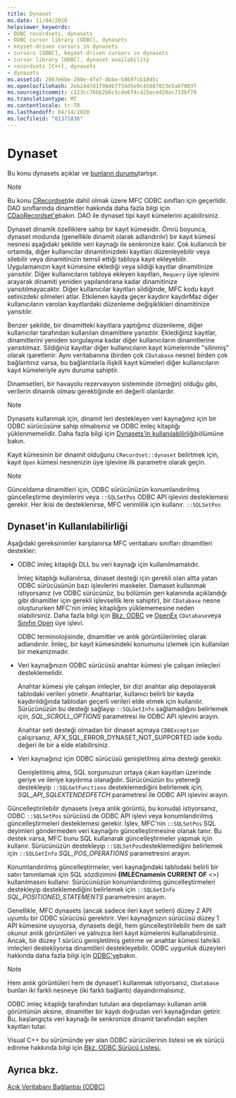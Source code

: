 ```yaml
---
title: Dynaset
ms.date: 11/04/2016
helpviewer_keywords:
- ODBC recordsets, dynasets
- ODBC cursor library [ODBC], dynasets
- keyset-driven cursors in dynasets
- cursors [ODBC], keyset-driven cursors in dynasets
- cursor library [ODBC], dynaset availability
- recordsets [C++], dynasets
- dynasets
ms.assetid: 2867e6be-208e-4fe7-8bbe-b8697cb1045c
ms.openlocfilehash: 2eb2447d1f984b7734d5e9c45087023e5a6f003f
ms.sourcegitcommit: c123cc76bb2b6c5cde6f4c425ece420ac733bf70
ms.translationtype: MT
ms.contentlocale: tr-TR
ms.lasthandoff: 04/14/2020
ms.locfileid: "81371836"
---
```

# <a name="dynaset"></a>Dynaset

Bu konu dynasets açıklar ve [bunların durumu](#_core_availability_of_dynasets)tartışır.

> [!NOTE]
> Bu konu [CRecordset](../../mfc/reference/crecordset-class.md)de dahil olmak üzere MFC ODBC sınıfları için geçerlidir. DAO sınıflarında dinamitler hakkında daha fazla bilgi için [CDaoRecordset'e](../../mfc/reference/cdaorecordset-class.md)bakın. DAO ile dynaset tipi kayıt kümelerini açabilirsiniz.

Dynaset dinamik özelliklere sahip bir kayıt kümesidir. Ömrü boyunca, dynaset modunda (genellikle dinamit olarak adlandırılır) bir kayıt kümesi nesnesi aşağıdaki şekilde veri kaynağı ile senkronize kalır. Çok kullanıcılı bir ortamda, diğer kullanıcılar dinamitinizdeki kayıtları düzenleyebilir veya silebilir veya dinamitinizin temsil ettiği tabloya kayıt ekleyebilir. Uygulamanızın kayıt kümesine eklediği veya sildiği kayıtlar dinamitinize yansıtılır. Diğer kullanıcıların tabloya ekleyen kayıtları, `Requery` üye işlevini arayarak dinamiti yeniden yapılandırana kadar dinamitinize yansıtılmayacaktır. Diğer kullanıcılar kayıtları sildiğinde, MFC kodu kayıt setinizdeki silmeleri atlar. Etkilenen kayda geçer kaydırır kaydırMaz diğer kullanıcıların varolan kayıtlardaki düzenleme değişiklikleri dinamitinize yansıtılır.

Benzer şekilde, bir dinamitteki kayıtlara yaptığınız düzenleme, diğer kullanıcılar tarafından kullanılan dinamitlere yansıtılır. Eklediğiniz kayıtlar, dinamitlerini yeniden sorgulayına kadar diğer kullanıcıların dinamitlerine yansıtılmaz. Sildiğiniz kayıtlar diğer kullanıcıların kayıt kümelerinde "silinmiş" olarak işaretlenir. Aynı veritabanına (birden çok `CDatabase` nesne) birden çok bağlantınız varsa, bu bağlantılarla ilişkili kayıt kümeleri diğer kullanıcıların kayıt kümeleriyle aynı duruma sahiptir.

Dinamsetleri, bir havayolu rezervasyon sisteminde (örneğin) olduğu gibi, verilerin dinamik olması gerektiğinde en değerli olanlardır.

> [!NOTE]
> Dynasets kullanmak için, dinamit leri destekleyen veri kaynağınız için bir ODBC sürücüsüne sahip olmalısınız ve ODBC imleç kitaplığı yüklenmemelidir. Daha fazla bilgi için [Dynasets'in kullanılabilirliği](#_core_availability_of_dynasets)bölümüne bakın.

Kayıt kümesinin bir dinamit olduğunu `CRecordset::dynaset` belirtmek için, kayıt `Open` kümesi nesnenizin üye işlevine ilk parametre olarak geçin.

> [!NOTE]
> Günceldama dinamitleri için, ODBC sürücünüzün konumlandırılmış güncelleştirme deyimlerini veya `::SQLSetPos` ODBC API işlevini desteklemesi gerekir. Her ikisi de desteklenirse, MFC verimlilik için kullanır. `::SQLSetPos`

## <a name="availability-of-dynasets"></a><a name="_core_availability_of_dynasets"></a>Dynaset'in Kullanılabilirliği

Aşağıdaki gereksinimler karşılanırsa MFC veritabanı sınıfları dinamitleri destekler:

- ODBC imleç kitaplığı DLL bu veri kaynağı için kullanılmamalıdır.

   İmleç kitaplığı kullanılırsa, dinaset desteği için gerekli olan altta yatan ODBC sürücüsünün bazı işlevlerini maskeler. Damaset kullanmak istiyorsanız (ve ODBC sürücünüz, bu bölümün geri kalanında açıklandığı gibi dinamitler için gerekli işlevsellik lere sahiptir), bir `CDatabase` nesne oluştururken MFC'nin imleç kitaplığını yüklememesine neden olabilirsiniz. Daha fazla bilgi için [Bkz. ODBC](../../data/odbc/odbc-basics.md) ve [OpenEx](../../mfc/reference/cdatabase-class.md#openex) `CDatabase`veya [Sınıfın Open](../../mfc/reference/cdatabase-class.md#open) üye işlevi.

   ODBC terminolojisinde, dinamitler ve anlık görüntülerimleç olarak adlandırılır. İmleç, bir kayıt kümesindeki konumunu izlemek için kullanılan bir mekanizmadır.

- Veri kaynağınızın ODBC sürücüsü anahtar kümesi yle çalışan imleçleri desteklemelidir.

   Anahtar kümesi yle çalışan imleçler, bir dizi anahtar alıp depolayarak tablodaki verileri yönetir. Anahtarlar, kullanıcı belirli bir kayda kaydırıldığında tablodan geçerli verileri elde etmek için kullanılır. Sürücünüzün bu desteği sağlayıp `::SQLGetInfo` sağlamadığını belirlemek *için, SQL_SCROLL_OPTIONS* parametresi ile ODBC API işlevini arayın.

   Anahtar seti desteği olmadan bir dinaset açmaya `CDBException` çalışırsanız, AFX_SQL_ERROR_DYNASET_NOT_SUPPORTED iade kodu değeri ile bir a elde elabilirsiniz.

- Veri kaynağınız için ODBC sürücüsü genişletilmiş alma desteği gerekir.

   Genişletilmiş alma, SQL sorgunuzun ortaya çıkan kayıtları üzerinde geriye ve ileriye kaydırma olanağıdır. Sürücünüzün bu yeteneği destekleyip `::SQLGetFunctions` desteklemediğini belirlemek *için, SQL_API_SQLEXTENDEDFETCH* parametresi ile ODBC API işlevini arayın.

Güncelleştirilebilir dynasets (veya anlık görüntü, bu konuda) istiyorsanız, ODBC `::SQLSetPos` sürücüsü de ODBC API işlevi veya konumlandırılmış güncelleştirmeleri desteklemesi gerekir. İşlev, MFC'nin `::SQLSetPos` SQL deyimleri göndermeden veri kaynağını güncelleştirmesine olanak tanır. Bu destek varsa, MFC bunu SQL kullanarak güncelleştirmeler yapmak için kullanır. Sürücünüzün destekleyip `::SQLSetPos`desteklemediğini belirlemek için `::SQLGetInfo` *SQL_POS_OPERATIONS* parametresini arayın.

Konumlandırılmış güncelleştirmeler, veri kaynağındaki tablodaki belirli bir satırı tanımlamak için SQL sözdizimini **(IMLECnamenin CURRENT OF** \<>) kullanılmasını kullanır. Sürücünüzün konumlandırılmış güncelleştirmeleri destekleyip desteklemediğini belirlemek için `::SQLGetInfo` *SQL_POSITIONED_STATEMENTS* parametresini arayın.

Genellikle, MFC dynasets (ancak sadece ileri kayıt setleri) düzey 2 API uyumlu bir ODBC sürücüsü gerektirir. Veri kaynağınızın sürücüsü düzey 1 API kümesine uyuyorsa, dynasets değil, hem güncelleştirilebilir hem de salt okunur anlık görüntüleri ve yalnızca ileri kayıt kümelerini kullanabilirsiniz. Ancak, bir düzey 1 sürücü genişletilmiş getirme ve anahtar kümesi tahrikli imleçleri destekliyorsa dinamitleri destekleyebilir. ODBC uygunluk düzeyleri hakkında daha fazla bilgi için [ODBC'ye](../../data/odbc/odbc-basics.md)bakın.

> [!NOTE]
> Hem anlık görüntüleri hem de dynaset'i kullanmak istiyorsanız, `CDatabase` bunları iki farklı nesneye (iki farklı bağlantı) dayandırmalısınız.

ODBC imleç kitaplığı tarafından tutulan ara depolamayı kullanan anlık görüntünün aksine, dinamitler bir kaydı doğrudan veri kaynağından getirir. Bu, başlangıçta veri kaynağı ile senkronize dinamit tarafından seçilen kayıtları tutar.

Visual C++ bu sürümünde yer alan ODBC sürücülerinin listesi ve ek sürücü edinme hakkında bilgi için [Bkz. ODBC Sürücü Listesi.](../../data/odbc/odbc-driver-list.md)

## <a name="see-also"></a>Ayrıca bkz.

[Açık Veritabanı Bağlantısı (ODBC)](../../data/odbc/open-database-connectivity-odbc.md)
